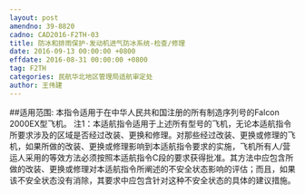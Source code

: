 ```yaml
---
layout: post
amendno: 39-8820
cadno: CAD2016-F2TH-03
title: 防冰和排雨保护-发动机进气防冰系统-检查/修理
date: 2016-09-13 00:00:00 +0800
effdate: 2016-08-31 00:00:00 +0800
tag: F2TH
categories: 民航华北地区管理局适航审定处
author: 王伟建
---
```


##适用范围:
本指令适用于在中华人民共和国注册的所有制造序列号的Falcon 2000EX型飞机。
注1：本适航指令适用于上述所有型号的飞机，无论本适航指令所要求涉及的区域是否经过改装、更换和修理。对那些经过改装、更换或修理的飞机，如果所做的改装、更换或修理影响到本适航指令要求的实施，飞机所有人/营运人采用的等效方法必须按照本适航指令C段的要求获得批准。其方法中应包含所做的改装、更换或修理对本适航指令所阐述的不安全状态影响的评估；而且，如果该不安全状态没有消除，其要求中应包含针对这种不安全状态的具体的建议措施。

